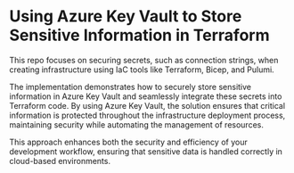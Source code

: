 # Using Azure Key Vault to Store Sensitive Information in Terraform

This repo focuses on securing secrets, such as connection strings, when creating infrastructure using IaC tools like Terraform, Bicep, and Pulumi.

The implementation demonstrates how to securely store sensitive information in Azure Key Vault and seamlessly integrate these secrets into Terraform code. By using Azure Key Vault, the solution ensures that critical information is protected throughout the infrastructure deployment process, maintaining security while automating the management of resources.

This approach enhances both the security and efficiency of your development workflow, ensuring that sensitive data is handled correctly in cloud-based environments.
